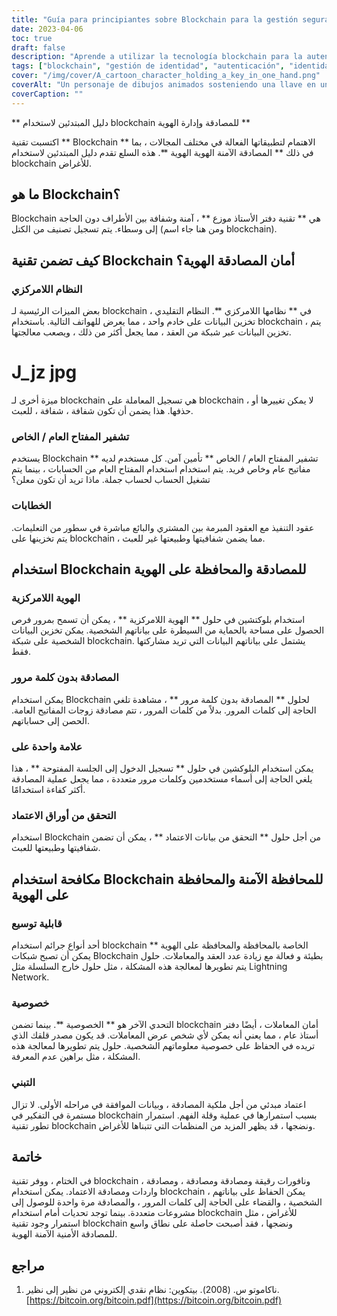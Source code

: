 ```yaml
---
title: "Guía para principiantes sobre Blockchain para la gestión segura de la identidad"
date: 2023-04-06
toc: true
draft: false
description: "Aprende a utilizar la tecnología blockchain para la autenticación segura y la gestión de identidades con esta guía para principiantes".
tags: ["blockchain", "gestión de identidad", "autenticación", "identidad descentralizada", "autenticación sin contraseña", "contratos inteligentes", "criptografía de clave pública", "criptografía de clave privada", "registros inmutables", "sistema descentralizado", "inicio de sesión único", "verificación de credenciales", "escalabilidad", "privacidad", "adopción", "identidad digital", "tecnología de libro mayor distribuido", "ciberseguridad", "privacidad de datos", "tecnología"].
cover: "/img/cover/A_cartoon_character_holding_a_key_in_one_hand.png"
coverAlt: "Un personaje de dibujos animados sosteniendo una llave en una mano y una blockchain en la otra, rodeado por una red de nodos y bloques interconectados."
coverCaption: ""
---
```



 ** دليل المبتدئين لاستخدام blockchain للمصادقة وإدارة الهوية **
 
 اكتسبت تقنية ** Blockchain ** الاهتمام لتطبيقاتها الفعالة في مختلف المجالات ، بما في ذلك ** المصادقة الآمنة الهوية الهوية **. هذه السلع تقدم دليل المبتدئين لاستخدام blockchain للأغراض.
 
 ## ما هو Blockchain؟
 
 Blockchain هي ** تقنية دفتر الأستاذ موزع ** ، آمنة وشفافة بين الأطراف دون الحاجة إلى وسطاء. يتم تسجيل تصنيف من الكتل (ومن هنا جاء اسم blockchain).
 
 ## كيف تضمن تقنية Blockchain أمان المصادقة الهوية؟
 
 ### النظام اللامركزي
 
 بعض الميزات الرئيسية لـ blockchain في ** نظامها اللامركزي **. النظام التقليدي ، تخزين البيانات على خادم واحد ، مما يعرض للهواتف التالية. باستخدام blockchain ، يتم تخزين البيانات عبر شبكة من العقد ، مما يجعل أكثر من ذلك ، ويصعب معالجتها.
 
 # J_jz jpg
 
 ميزة أخرى لـ blockchain هي تسجيل المعاملة على blockchain ، لا يمكن تغييرها أو حذفها. هذا يضمن أن تكون شفافة ، شفافة ، للعبث.
 
 ### تشفير المفتاح العام / الخاص
 
 يستخدم Blockchain ** تشفير المفتاح العام / الخاص ** تأمين آمن. كل مستخدم لديه مفاتيح عام وخاص فريد. يتم استخدام استخدام المفتاح العام من الحسابات ، بينما يتم تشغيل الحساب لحساب جملة. ماذا تريد أن تكون معلن؟
 
 ### الخطابات
 
 عقود التنفيذ مع العقود المبرمة بين المشتري والبائع مباشرة في سطور من التعليمات. يتم تخزينها على blockchain ، مما يضمن شفافيتها وطبيعتها غير للعبث.
 
 ## استخدام Blockchain للمصادقة والمحافظة على الهوية
 
 ### الهوية اللامركزية
 
 استخدام بلوكتشين في حلول ** الهوية اللامركزية ** ، يمكن أن تسمح بمرور فرص الحصول على مساحة بالحماية من السيطرة على بياناتهم الشخصية. يمكن تخزين البيانات الشخصية على شبكة blockchain. يشتمل على بياناتهم البيانات التي تريد مشاركتها فقط.
 
 ### المصادقة بدون كلمة مرور
 
 يمكن استخدام Blockchain لحلول ** المصادقة بدون كلمة مرور ** ، مشاهدة تلغي الحاجة إلى كلمات المرور. بدلاً من كلمات المرور ، تتم مصادقة زوجات المفاتيح العامة. الحصن إلى حساباتهم.
 
 ### علامة واحدة على
 
 يمكن استخدام البلوكشين في حلول ** تسجيل الدخول إلى الجلسة المفتوحة ** ، هذا يلغي الحاجة إلى أسماء مستخدمين وكلمات مرور متعددة ، مما يجعل عملية المصادقة أكثر كفاءة استخدامًا.
 
 ### التحقق من أوراق الاعتماد
 
 استخدام Blockchain من أجل حلول ** التحقق من بيانات الاعتماد ** ، يمكن أن تضمن شفافيتها وطبيعتها للعبث.
 
 ## مكافحة استخدام Blockchain للمحافظة الآمنة والمحافظة على الهوية
 
 ### قابلية توسيع
 
 أحد أنواع جرائم استخدام blockchain الخاصة بالمحافظة والمحافظة على الهوية ** يمكن أن تصبح شبكات Blockchain بطيئة و فعالة مع زيادة عدد العقد والمعاملات. حلول يتم تطويرها لمعالجة هذه المشكلة ، مثل حلول خارج السلسلة مثل Lightning Network.
 
 ### خصوصية
 
 التحدي الآخر هو ** الخصوصية **. بينما تضمن blockchain أمان المعاملات ، أيضًا دفتر أستاذ عام ، مما يعني أنه يمكن لأي شخص عرض المعاملات. قد يكون مصدر قلقك الذي تريده في الحفاظ على خصوصية معلوماتهم الشخصية. حلول يتم تطويرها لمعالجة هذه المشكلة ، مثل براهين عدم المعرفة.
 
 ### التبني
 
 اعتماد مبدئي من أجل ملكية المصادقة ، وبيانات الموافقة في مراحله الأولى. لا تزال مستمرة في التفكير في blockchain بسبب استمرارها في عملية وقلة الفهم. استمرار تطور تقنية blockchain ونضجها ، قد يظهر المزيد من المنظمات التي تتبناها للأغراض.
 
 ## خاتمة
 في الختام ، ووفر تقنية blockchain ، ونافورات رقيقة ومصادقة ومصادقة ، ومصادقة واردات ومصادقة الاعتماد. يمكن استخدام blockchain ، يمكن الحفاظ على بياناتهم الشخصية ، والقضاء على الحاجة إلى كلمات المرور ، والمصادقة مرة واحدة للوصول إلى مشروعات متعددة. بينما توجد تحديات أمام استخدام blockchain للأغراض ، مثل استمرار وجود تقنية blockchain ونضجها ، فقد أصبحت حاصلة على نطاق واسع للمصادقة الأمنية الآمنة الهوية.
 
 ## مراجع
 1. ناكاموتو س. (2008). بيتكوين: نظام نقدي إلكتروني من نظير إلى نظير. [https://bitcoin.org/bitcoin.pdf](https://bitcoin.org/bitcoin.pdf)
 
